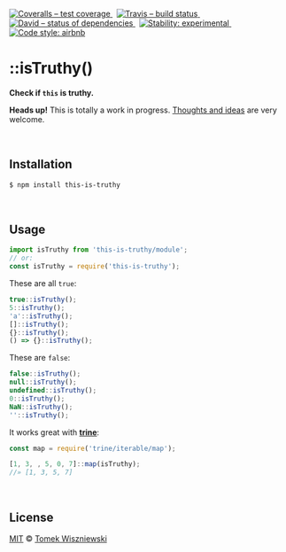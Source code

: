 [![Coveralls – test coverage
](https://img.shields.io/coveralls/tomekwi/this-is-truthy.svg?style=flat-square)
](https://coveralls.io/r/tomekwi/this-is-truthy)
 [![Travis – build status
](https://img.shields.io/travis/tomekwi/this-is-truthy/master.svg?style=flat-square)
](https://travis-ci.org/tomekwi/this-is-truthy)
 [![David – status of dependencies
](https://img.shields.io/david/tomekwi/this-is-truthy.svg?style=flat-square)
](https://david-dm.org/tomekwi/this-is-truthy)
 [![Stability: experimental
](https://img.shields.io/badge/stability-experimental-yellow.svg?style=flat-square)
](https://nodejs.org/api/documentation.html#documentation_stability_index)
 [![Code style: airbnb
](https://img.shields.io/badge/code%20style-airbnb-777777.svg?style=flat-square)
](https://github.com/airbnb/javascript)




::isTruthy()
============

**Check if `this` is truthy.**


**Heads up!** This is totally a work in progress. [Thoughts and ideas][] are very welcome.

[Thoughts and ideas]:  https://github.com/tomekwi/this-is-truthy/issues




<div                                             id="/installation">&nbsp;</div>

Installation
------------

```sh
$ npm install this-is-truthy
```




<div                                                    id="/usage">&nbsp;</div>

Usage
-----

```js
import isTruthy from 'this-is-truthy/module';
// or:
const isTruthy = require('this-is-truthy');
```

These are all `true`:

```js
true::isTruthy();
5::isTruthy();
'a'::isTruthy();
[]::isTruthy();
{}::isTruthy();
() => {}::isTruthy();
```

These are `false`:

```js
false::isTruthy();
null::isTruthy();
undefined::isTruthy();
0::isTruthy();
NaN::isTruthy();
''::isTruthy();
```

It works great with **[trine](http://npm.im/trine)**:

```js
const map = require('trine/iterable/map');

[1, 3, , 5, 0, 7]::map(isTruthy);
//» [1, 3, 5, 7]
```




<div                                                  id="/license">&nbsp;</div>

License
-------

[MIT][] © [Tomek Wiszniewski][]

[MIT]: ./License.md
[Tomek Wiszniewski]: https://github.com/tomekwi
